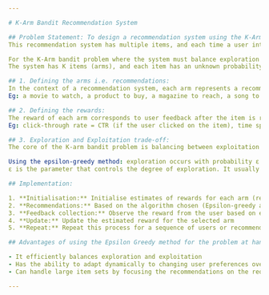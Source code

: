 ```yaml
---

# K-Arm Bandit Recommendation System

## Problem Statement: To design a recommendation system using the K-Arm bandit framework.  
This recommendation system has multiple items, and each time a user interacts with the system, an item should be recommended. Over time, the system should learn which are preferred and adjust its recommendations accordingly. The goal is to model a trade-off between exploring and exploiting.  

For the K-Arm bandit problem where the system must balance exploration and exploitation, one solution is the epsilon-greedy method – an approach to handle the trade-off.  
The system has K items (arms), and each item has an unknown probability. Each time the system recommends an item, it observes whether the recommendation was successful (reward of 1) or not (reward of 0)). The goal is to maximise the cumulative rewards (successful recommendations) by finding the item with the highest recommendation probability.

## 1. Defining the arms i.e. recommendations:
In the context of a recommendation system, each arm represents a recommendation.  
Eg: a movie to watch, a product to buy, a magazine to reach, a song to listen  

## 2. Defining the rewards:
The reward of each arm corresponds to user feedback after the item is recommended.  
Eg: click-through rate = CTR (if the user clicked on the item), time spent - how long did the user engage with the item, purchase: did the user buy the product, download: did the user download the product  

## 3. Exploration and Exploitation trade-off:
The core of the K-arm bandit problem is balancing between exploitation – recommending items that have already shown good results or yielded high rewards and exploration – recommending less-explored items to learn more about user preferences.

Using the epsilon-greedy method: exploration occurs with probability ε where the system randomly selects an item to gather information about lesser-known items and exploitation occurs with probability 1-ε where the system selects items with the highest known reward rate to maximise rewards.  
ε is the parameter that controls the degree of exploration. It usually starts high and decays over time as the system learns more.  

## Implementation:

1. **Initialisation:** Initialise estimates of rewards for each arm (recommendations)  
2. **Recommendations:** Based on the algorithm chosen (Epsilon-greedy algorithm) select an item to recommend.  
3. **Feedback collection:** Observe the reward from the user based on either interaction with a recommended item.  
4. **Update:** Update the estimated reward for the selected arm  
5. **Repeat:** Repeat this process for a sequence of users or recommendations.  

## Advantages of using the Epsilon Greedy method for the problem at hand:

- It efficiently balances exploration and exploitation  
- Has the ability to adapt dynamically to changing user preferences over time.  
- Can handle large item sets by focusing the recommendations on the required items.

---
```

